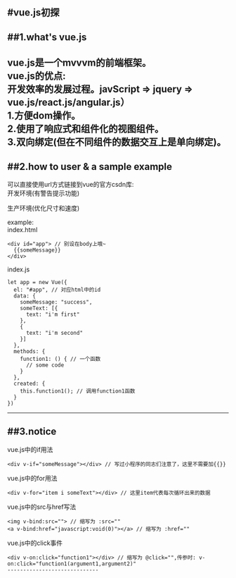 #vue.js初探
-----------------------------
##1.what's vue.js
-----------------------------
vue.js是一个mvvvm的前端框架。  
vue.js的优点:  
开发效率的发展过程。javScript => jquery => vue.js/react.js/angular.js）  
1.方便dom操作。  
2.使用了响应式和组件化的视图组件。  
3.双向绑定(但在不同组件的数据交互上是单向绑定)。
-----------------------------
##2.how to user & a sample example
-----------------------------
可以直接使用url方式链接到vue的官方csdn库:  
  开发环境(有警告提示功能)
  <script src="https://cdn.jsdelivr.net/npm/vue/dist/vue.js"></script>  
  生产环境(优化尺寸和速度)
  <script src="https://cdn.jsdelivr.net/npm/vue"></script>
example:  
index.html 
```
<div id="app"> // 别设在body上哦~
  {{someMessage}}
</div>
```
index.js
```
let app = new Vue({
  el: "#app", // 对应html中的id
  data: {
    someMessage: "success",  
    someText: [{
      text: "i'm first"
    },
    {
      text: "i'm second" 
    }]
  },
  methods: {
    function1: () { // 一个函数
      // some code
    }
  },
  created: {
    this.function1(); // 调用function1函数
  }
})
```  
-----------------------------
##3.notice
-----------------------------
vue.js中的if用法
```  
<div v-if="someMessage"></div> // 写过小程序的同志们注意了，这里不需要加{{}}
```
vue.js中的for用法  
```
<div v-for="item i someText"></div> // 这里item代表每次循环出来的数据
```
vue.js中的src与href写法  
```
<img v-bind:src=""> // 缩写为 :src=""
<a v-bind:href="javascript:void(0)"></a> // 缩写为 :href=""
```
vue.js中的click事件  
```  
<div v-on:click="function1"></div> // 缩写为 @click="",传参时: v-on:click="function1(argument1,argument2)"
-----------------------------
  
